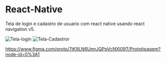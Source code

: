 # React-Native
Tela de login e cadastro de usuario com react native usando react navigation v5.


![Tela-login](https://user-images.githubusercontent.com/63432537/88991014-e6202000-d2b5-11ea-924a-3d91cad6d479.png)
![Tela-Cadastror](https://user-images.githubusercontent.com/63432537/88991023-e8827a00-d2b5-11ea-88b1-a7c843b4c886.png)


https://www.figma.com/proto/7iK9LN6UmrJQPpVcNXl09T/Prototipagem?node-id=0%3A1
